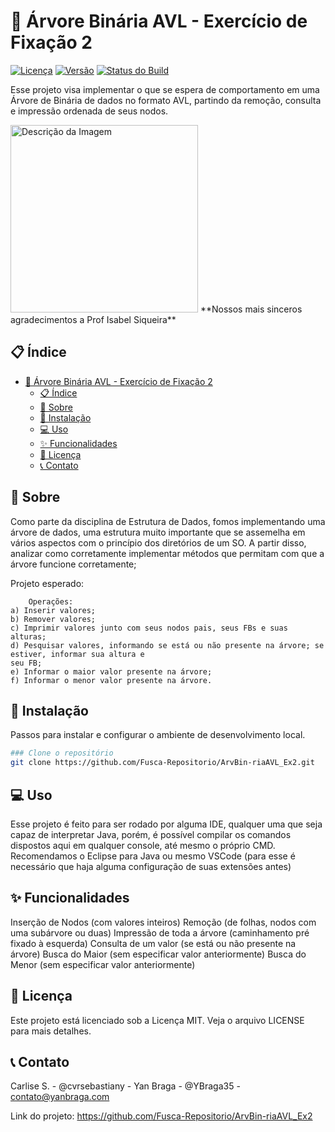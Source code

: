# 🌳 Árvore Binária AVL - Exercício de Fixação 2
[![Licença](https://img.shields.io/github/license/Fusca-Repositorio/ArvoreBinaria_Exercicio1)](https://github.com/Fusca-Repositorio/ArvBin-riaAVL_Ex2/blob/main/LICENSE)
[![Versão](https://img.shields.io/github/v/release/Fusca-Repositorio/ArvoreBinaria_Exercicio1)](https://github.com/Fusca-Repositorio/ArvBin-riaAVL_Ex2/releases)
[![Status do Build](https://img.shields.io/github/workflow/status/Fusca-Repositorio/ArvoreBinaria_Exercicio1/build)](https://github.com/Fusca-Repositorio/ArvBin-riaAVL_Ex2/actions)

Esse projeto visa implementar o que se espera de comportamento em uma Árvore de Binária de dados no formato AVL, partindo da remoção, consulta e impressão ordenada de seus nodos.

<img src="https://i.pinimg.com/564x/c6/41/d4/c641d4c2d11c35a2959a4ff68f1348cd.jpg" alt="Descrição da Imagem" width="300">
**Nossos mais sinceros agradecimentos a Prof Isabel Siqueira**

## 📋 Índice

- [🌳 Árvore Binária AVL - Exercício de Fixação 2](#-árvore-binária-avl---exercício-de-fixação-2)
  - [📋 Índice](#-índice)
  - [📖 Sobre](#-sobre)
  - [🚀 Instalação](#-instalação)
  - [💻 Uso](#-uso)
  - [✨ Funcionalidades](#-funcionalidades)
  - [📄 Licença](#-licença)
  - [📞 Contato](#-contato)

## 📖 Sobre

Como parte da disciplina de Estrutura de Dados, fomos implementando uma árvore de dados, uma estrutura muito importante que se assemelha em vários aspectos com o princípio dos diretórios de um SO. A partir disso, analizar como corretamente implementar métodos que permitam com que a árvore funcione corretamente;

Projeto esperado:
```
    Operações:
a) Inserir valores;
b) Remover valores;
c) Imprimir valores junto com seus nodos pais, seus FBs e suas alturas;
d) Pesquisar valores, informando se está ou não presente na árvore; se estiver, informar sua altura e
seu FB;
e) Informar o maior valor presente na árvore;
f) Informar o menor valor presente na árvore. 
```

## 🚀 Instalação

Passos para instalar e configurar o ambiente de desenvolvimento local.

```bash
### Clone o repositório
git clone https://github.com/Fusca-Repositorio/ArvBin-riaAVL_Ex2.git

```


## 💻 Uso
Esse projeto é feito para ser rodado por alguma IDE, qualquer uma que seja capaz de interpretar Java, porém, é possível compilar os comandos dispostos aqui em qualquer console, até mesmo o próprio CMD. Recomendamos o Eclipse para Java ou mesmo VSCode (para esse é necessário que haja alguma configuração de suas extensões antes)

## ✨ Funcionalidades
 Inserção de Nodos (com valores inteiros)
 Remoção (de folhas, nodos com uma subárvore ou duas)
 Impressão de toda a árvore (caminhamento pré fixado à esquerda)
 Consulta de um valor (se está ou não presente na árvore)
 Busca do Maior (sem especificar valor anteriormente)
 Busca do Menor (sem especificar valor anteriormente)


## 📄 Licença
Este projeto está licenciado sob a Licença MIT. Veja o arquivo LICENSE para mais detalhes.

## 📞 Contato
Carlise S. - @cvrsebastiany - 
Yan Braga - @YBraga35 - contato@yanbraga.com



Link do projeto: https://github.com/Fusca-Repositorio/ArvBin-riaAVL_Ex2
